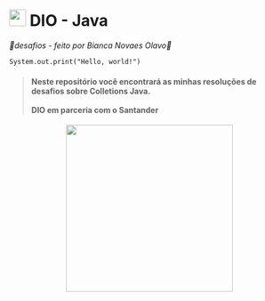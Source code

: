 
# <img width="30px" height="30px" src='https://camo.githubusercontent.com/eba75662c4aaf21104aecdc0e3934b4cc1a0c6910d9df65a0873589a0abaa3b2/68747470733a2f2f6865726d65732e6469676974616c696e6e6f766174696f6e2e6f6e652f6173736574732f64696f6d652f6c6f676f2d6d696e696d697a65642e706e67'> DIO - Java
*🌺desafios - feito por Bianca Novaes Olavo🌺*


```System.out.print("Hello, world!")```


> #### Neste repositório você encontrará as minhas resoluções de desafios sobre Colletions Java. <br><br> DIO em parceria com o Santander

<div align="center"><img height="300px" src="image/octocat.png"></div>
    
